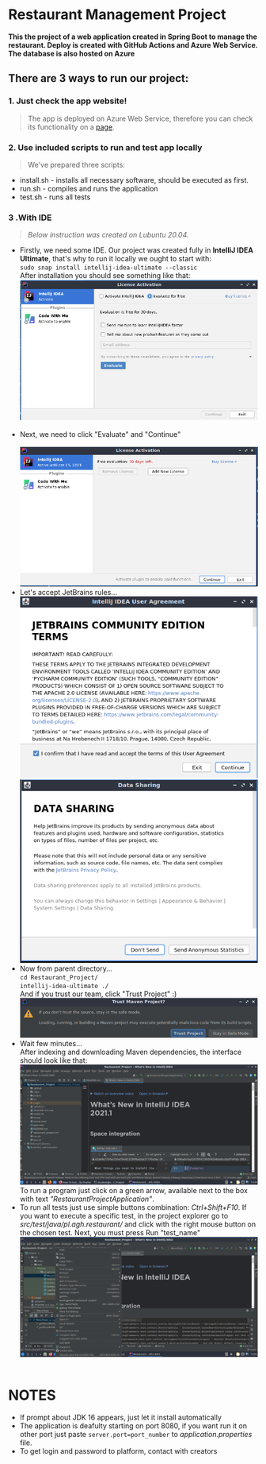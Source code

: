 # Restaurant Management Project

**This the project of a web application created in Spring Boot to manage the restaurant. Deploy is created with GitHub Actions and Azure Web Service. The database is also hosted on Azure**


## There are 3 ways to run our project:
### 1. Just check the app website!
>The app is deployed on Azure Web Service, therefore you can check its functionality on a 
[page](https://thepierogi.azurewebsites.net/).
### 2. Use included scripts to run and test app locally
>We've prepared three scripts:
   - install.sh - installs all necessary software, should be executed as first.
   - run.sh - compiles and runs the application
   - test.sh - runs all tests
### 3 .With IDE
><em>Below instruction was created on Lubuntu 20.04.</em>
- Firstly, we need some IDE. Our project was created fully in **IntelliJ IDEA Ultimate**, that's why to run it locally we ought to start with:<br>```sudo snap install intellij-idea-ultimate --classic```<br>After installation you should see something like that:<br>![Install_1](./tutorial_img/Install_1.png)<br><br>
- Next, we need to click "Evaluate" and "Continue"<br><br>![Install_2](./tutorial_img/Install_2.png)
- Let's accept JetBrains rules...![Install_3](./tutorial_img/Install_3.png)
  ![Install_4](./tutorial_img/Install_4.png)
- Now from parent directory... <br>```cd Restaurant_Project/```<br>```intellij-idea-ultimate ./```<br>And if you trust our team, click "Trust Project" :) ![Config_1](./tutorial_img/Config_1.png)
- Wait few minutes... <br>After indexing and downloading Maven dependencies, the interface should look like that: ![Config_2](./tutorial_img/Config_2.png)
  To run a program just click on a green arrow, available next to the box with text <em>"RestaurantProjectApplication"</em>.
- To run all tests just use simple buttons combination: <em>Ctrl+Shift+F10</em>. If you want to execute a specific test, in the project explorer go to <em>src/test/java/pl.agh.restaurant/</em> and click with the right mouse button on the chosen test. Next, you must press Run "test_name" ![Tests_1](./tutorial_img/Tests_1.png)<br><br>
# NOTES
- If prompt about JDK 16 appears, just let it install automatically 
- The application is deafulty starting on port 8080, if you want run it on other port just paste ```server.port=port_number``` to <em>application.properties</em> file.
- To get login and password to platform, contact with creators
